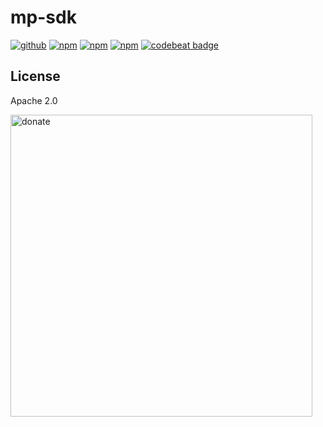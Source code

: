 # mp-sdk

[![github](https://img.shields.io/github/followers/willin.svg?style=social&label=Followers)](https://github.com/willin) [![npm](https://img.shields.io/npm/v/mp-sdk.svg)](https://npmjs.org/package/mp-sdk) [![npm](https://img.shields.io/npm/dm/mp-sdk.svg)](https://npmjs.org/package/mp-sdk) [![npm](https://img.shields.io/npm/dt/mp-sdk.svg)](https://npmjs.org/package/mp-sdk) [![codebeat badge](https://codebeat.co/badges/dcda6ad6-46a4-4178-900a-aaf9ea056321)](https://codebeat.co/projects/github-com-willin-mp-sdk-master)

## License

Apache 2.0

<img width="483" alt="donate" src="https://user-images.githubusercontent.com/1890238/59274374-cd594300-8c8c-11e9-8ee8-fe9be4b49cdb.png">
